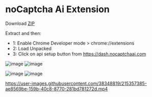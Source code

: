 # noCaptcha Ai Extension

Download [ZIP](https://github.com/noCaptchaAi/noCaptcha_extension/archive/refs/heads/main.zip)

<p>
Extract and then:

- 1: Enable Chrome Developer mode > chrome://extensions
- 2: Load Unpacked
- 3: Click on api setup button from https://dash.nocaptchaai.com

![image](https://user-images.githubusercontent.com/38348819/215357564-0b3dac64-e9e5-4f87-9fc7-746619259cb7.png)
![image](https://user-images.githubusercontent.com/38348819/215356988-aed4c142-785a-4ca5-9814-09b7718ed8ce.png)



</p>

<p>

![image](https://user-images.githubusercontent.com/38348819/215357343-dcae25cf-65c9-4215-863e-5f2a9fbe6bd5.png)
![image](https://user-images.githubusercontent.com/38348819/215357407-bf6a7d65-e07e-4426-acbe-5c417dc4eeeb.png)

</p>

https://user-images.githubusercontent.com/38348819/215357385-ae8569be-159b-40c8-8770-281bd781272d.mp4

